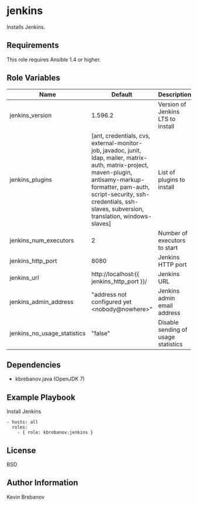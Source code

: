 jenkins
=======

Installs Jenkins.

Requirements
------------

This role requires Ansible 1.4 or higher.

Role Variables
--------------

| Name                        | Default                                                                                                                                                                                                                                            | Description                         |
|-----------------------------|----------------------------------------------------------------------------------------------------------------------------------------------------------------------------------------------------------------------------------------------------|-------------------------------------|
| jenkins_version             | 1.596.2                                                                                                                                                                                                                                            | Version of Jenkins LTS to install   |
| jenkins_plugins             | [ant, credentials, cvs, external-monitor-job, javadoc, junit, ldap, mailer, matrix-auth, matrix-project, maven-plugin, antisamy-markup-formatter, pam-auth, script-security, ssh-credentials, ssh-slaves, subversion, translation, windows-slaves] | List of plugins to install          |
| jenkins_num_executors       | 2                                                                                                                                                                                                                                                  | Number of executors to start        |
| jenkins_http_port           | 8080                                                                                                                                                                                                                                               | Jenkins HTTP port                   |
| jenkins_url                 | http://localhost:{{ jenkins_http_port }}/                                                                                                                                                                                                          | Jenkins URL                         |
| jenkins_admin_address       | "address not configured yet &lt;nobody@nowhere&gt;"                                                                                                                                                                                                | Jenkins admin email address         |
| jenkins_no_usage_statistics | "false"                                                                                                                                                                                                                                            | Disable sending of usage statistics |

Dependencies
------------

- kbrebanov.java (OpenJDK 7)

Example Playbook
----------------

Install Jenkins
```
- hosts: all
  roles:
    - { role: kbrebanov.jenkins }
```

License
-------

BSD

Author Information
------------------

Kevin Brebanov
